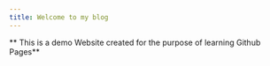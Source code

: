 ```yaml
---
title: Welcome to my blog
---
```


** This is a demo Website created for the purpose of learning Github Pages**

